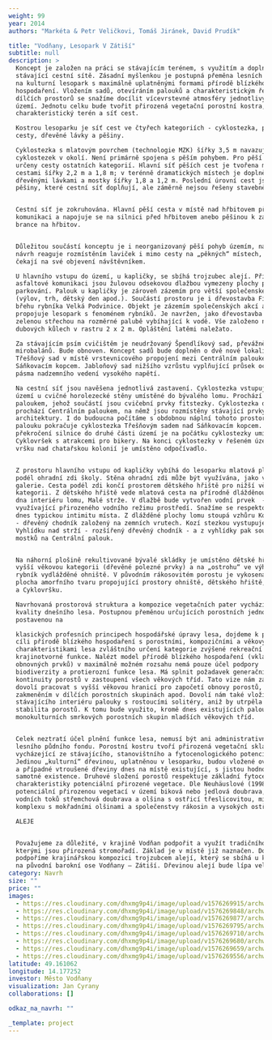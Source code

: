 ```yaml
---
weight: 99
year: 2014
authors: "Markéta & Petr Veličkovi, Tomáš Jiránek, David Prudík"

title: "Vodňany, Lesopark V Zátiší"
subtitle: null
description: >
  Koncept je založen na práci se stávajícím terénem, s využitím a doplněním
  stávající cestní sítě. Zásadní myšlenkou je postupná přeměna lesních porostů
  na kulturní lesopark s maximálně uplatněnými formami přírodě blízkého
  hospodaření. Vložením sadů, otevíráním palouků a charakteristickým řešením
  dílčích prostorů se snažíme docílit vícevrstevné atmosféry jednotlivých míst v
  území. Jednotu celku bude tvořit přirozená vegetační porostní kostra,
  charakteristický terén a síť cest. 

  Kostrou lesoparku je síť cest ve čtyřech kategoriích - cyklostezka, pěší
  cesty, dřevěné lávky a pěšiny.

  Cyklostezka s mlatovým povrchem (technologie MZK) šířky 3,5 m navazuje na síť
  cyklostezek v okolí. Není primárně spojena s pěším pohybem. Pro pěší jsou
  určeny cesty ostatních kategorií. Hlavní síť pěších cest je tvořena mlatovými
  cestami šířky 2,2 m a 1,8 m; v terénně dramatických místech je doplněna
  dřevěnými lávkami a mostky šířky 1,8 a 1,2 m. Poslední úrovní cest jsou
  pěšiny, které cestní síť doplňují, ale záměrně nejsou řešeny stavebně. 


  Cestní síť je zokruhována. Hlavní pěší cesta v místě nad hřbitovem přechází
  komunikaci a napojuje se na silnici před hřbitovem anebo pěšinou k zadní
  brance na hřbitov.


  Důležitou součástí konceptu je i neorganizovaný pěší pohyb územím, na nějž
  návrh reaguje rozmístěním laviček i mimo cesty na „pěkných“ místech, které
  čekají na své objevení návštěvníkem.

  U hlavního vstupu do území, u kapličky, se sbíhá trojzubec alejí. Při
  asfaltové komunikaci jsou žulovou odsekovou dlažbou vymezeny plochy pro
  parkování. Palouk u kapličky je zároveň zázemím pro větší společenské akce
  (výlov, trh, dětský den apod.). Součástí prostoru je i dřevostavba Fishbaru na
  břehu rybníka Velká Podvinice. Objekt je zázemím společenských akcí a
  propojuje lesopark s fenoménem rybníků. Je navržen, jako dřevostavba se
  zelenou střechou na rozměrné palubě vybíhající k vodě. Vše založeno na
  dubových kůlech v rastru 2 x 2 m. Opláštění latěmi naležato.

  Za stávajícím psím cvičištěm je neudržovaný Špendlíkový sad, převážně z
  mirobalánů. Bude obnoven. Koncept sadů bude doplněn o dvě nové lokality.
  Třešňový sad v místě vrstevnicového propojení mezi Centrálním paloukem a
  Sáňkovacím kopcem. Jabloňový sad nižšího vzrůstu vyplňující průsek ochranného
  pásma nadzemního vedení vysokého napětí.

  Na cestní síť jsou navěšena jednotlivá zastavení. Cyklostezka vstupuje do
  území u cvičné horolezecké stěny umístěné do bývalého lomu. Prochází Náhorním
  paloukem, jehož součástí jsou cvičební prvky fitstezky. Cyklostezka dále
  prochází Centrálním paloukem, na němž jsou rozmístěny stávající prvky drobné
  architektury. I do budoucna počítáme s obdobnou náplní tohoto prostoru. Z
  palouku pokračuje cyklostezka Třešňovým sadem nad Sáňkovacím kopcem. Po
  překročení silnice do druhé části území je na počátku cyklostezky umístěn
  Cyklovršek s atrakcemi pro bikery. Na konci cyklostezky v řešeném území na
  vršku nad chatařskou kolonií je umístěno odpočívadlo.


  Z prostoru hlavního vstupu od kapličky vybíhá do lesoparku mlatová plocha
  podél ohradní zdi školy. Stěna ohradní zdi může být využívána, jako venkovní
  galerie. Cesta podél zdi končí prostorem dětského hřiště pro nižší věkovou
  kategorii. Z dětského hřiště vede mlatová cesta na přírodně dlážděnou plochu
  dna interiéru lomu, Malé strže. V dlažbě bude vytvořen vodní prvek  - Louže -
  využívající přirozeného vodního režimu prostředí. Snažíme se respektovat i
  dnes typickou intimitu místa. Z dlážděné plochy lomu stoupá vzhůru Kozí stezka
  - dřevěný chodník založený na zemních vrutech. Kozí stezkou vystupujeme na
  Vyhlídku nad strží - rozšířený dřevěný chodník - a z vyhlídky pak soustavou
  mostků na Centrální palouk.


  Na náhorní plošině rekultivované bývalé skládky je umístěno dětské hřiště pro
  vyšší věkovou kategorii (dřevěné polezné prvky) a na „ostrohu“ ve výhledu na
  rybník vydlážděné ohniště. V původním rákosovitém porostu je vykosena travnatá
  plocha amorfního tvaru propojující prostory ohniště, dětského hřiště, vyhlídky
  a Cyklovršku.

  Navrhovaná prostorová struktura a kompozice vegetačních pater vychází z
  kvality dnešního lesa. Postupnou přeměnou určujících porostních jednotek,
  postavenou na 

  klasických profesních principech hospodářské úpravy lesa, dojdeme k pěstebnímu
  cíli přírodě blízkého hospodaření s porostními, kompozičními a věkovými
  charakteristikami lesa zvláštního určení kategorie zvýšené rekreační a
  krajinotvorné funkce. Nalézt model přírodě blízkého hospodaření (vkládání
  obnovných prvků) v maximálně možném rozsahu nemá pouze účel podpory
  biodiverzity a protierozní funkce lesa. Má splnit požadavek generační
  kontinuity porostů v zastoupení všech věkových tříd. Tato vize nám zároveň
  dovolí pracovat s vyšší věkovou hranicí pro započetí obnovy porostů, s nižším
  zakmeněním v dílčích porostních skupinách apod. Dovolí nám také vložit do
  stávajícího interiéru palouky s rostoucími solitéry, aniž by utrpěla celková
  stabilita porostů. K tomu bude využito, kromě dnes existujících palouků,
  monokulturních smrkových porostních skupin mladších věkových tříd. 


  Celek neztratí účel plnění funkce lesa, nemusí být ani administrativně vyjmut
  lesního půdního fondu. Porostní kostru tvoří přirozená vegetační skladba
  vycházející ze stávajícího, stanovištního a fytocenologického potenciálu.
  Jedinou „kulturní“ dřevinou, uplatněnou v lesoparku, budou vložené ovocné sady
  a případné vtroušené dřeviny dnes na místě existující, s jistou hodnotou
  samotné existence. Druhové složení porostů respektuje základní fytocenologické
  charakteristiky potenciální přirozené vegetace. Dle Neuhäuslové (1998) je
  potenciální přirozenou vegetací v území biková nebo jedlová doubrava, v okolí
  vodních toků střemchová doubrava a olšina s ostřicí třeslicovitou, místy v
  komplexu s mokřadními olšinami a společenstvy rákosin a vysokých ostřic.

  ALEJE


  Považujeme za důležité, v krajině Vodňan podpořit a využít tradičního prvku,
  kterými jsou přirozená stromořadí. Základ je v místě již naznačen. Doplněním
  podpoříme krajinářskou kompozici trojzubcem alejí, který se sbíhá u kapličky
  na původní barokní ose Vodňany – Zátiší. Dřevinou alejí bude lípa velkolistá.
category: Navrh
size: ""
price: ""
images:
  - https://res.cloudinary.com/dhxmg9p4i/image/upload/v1576269915/archweb/A0041b_y94x6v.jpg
  - https://res.cloudinary.com/dhxmg9p4i/image/upload/v1576269848/archweb/A0040_hvhtnm.jpg
  - https://res.cloudinary.com/dhxmg9p4i/image/upload/v1576269877/archweb/A0032_mjwiea.jpg
  - https://res.cloudinary.com/dhxmg9p4i/image/upload/v1576269795/archweb/A0021_kju5t2.jpg
  - https://res.cloudinary.com/dhxmg9p4i/image/upload/v1576269710/archweb/A0022_z8hfey.jpg
  - https://res.cloudinary.com/dhxmg9p4i/image/upload/v1576269680/archweb/A0060_p8dkpl.jpg
  - https://res.cloudinary.com/dhxmg9p4i/image/upload/v1576269659/archweb/Ab0050_sem9dg.jpg
  - https://res.cloudinary.com/dhxmg9p4i/image/upload/v1576269556/archweb/Vodnany_poster_A0_tisk_t1kry1.jpg
latitude: 49.161062
longitude: 14.177252
investor: Město Vodňany
visualization: Jan Cyrany
collaborations: []

odkaz_na_navrh: ""

_template: project
---
```

